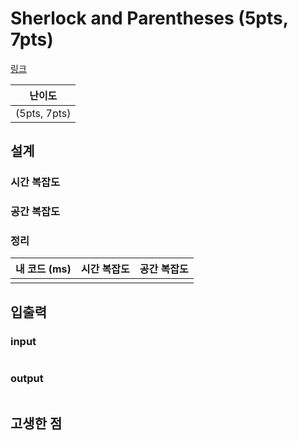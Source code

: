 # Sherlock and Parentheses (5pts, 7pts)

[링크](https://codingcompetitions.withgoogle.com/kickstart/round/00000000008f4a94/0000000000b5496b)

|    난이도    |
| :----------: |
| (5pts, 7pts) |

## 설계

### 시간 복잡도

### 공간 복잡도

### 정리

| 내 코드 (ms) | 시간 복잡도 | 공간 복잡도 |
| :----------: | :---------: | :---------: |
|              |             |             |

## 입출력

### input

```text

```

### output

```text

```

## 고생한 점
